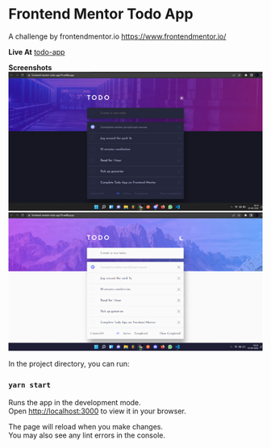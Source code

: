 # Frontend Mentor Todo App
A challenge by frontendmentor.io 
https://www.frontendmentor.io/

**Live At**
[todo-app](https://frontend-mentor-todo-app79.netlify.app/)

**Screenshots**
![](Screenshots/ss1.png)
![](Screenshots/ss2.png)

In the project directory, you can run:

### `yarn start`

Runs the app in the development mode.\
Open [http://localhost:3000](http://localhost:3000) to view it in your browser.

The page will reload when you make changes.\
You may also see any lint errors in the console.

